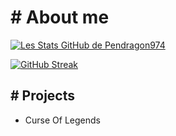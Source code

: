 # # About me

[![Les Stats GitHub de Pendragon974](https://github-readme-stats.vercel.app/api?username=Pendragon-974&show_icons=true&theme=dracula)](https://github.com/anuraghazra/github-readme-stats)

[![GitHub Streak](https://streak-stats.demolab.com?user=Pendragon-974&theme=dracula&locale=fr&date_format=j%20M%5B%20Y%5D)](https://git.io/streak-stats)

## # Projects
- Curse Of Legends
